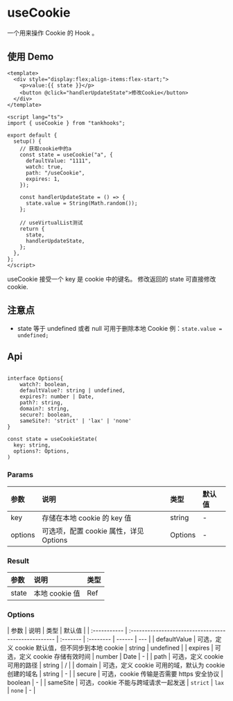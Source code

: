 # useCookie

一个用来操作 Cookie 的 Hook 。

## 使用 Demo

```vue
<template>
  <div style="display:flex;align-items:flex-start;">
    <p>value:{{ state }}</p>
    <button @click="handlerUpdateState">修改Cookie</button>
  </div>
</template>

<script lang="ts">
import { useCookie } from "tankhooks";

export default {
  setup() {
    // 获取cookie中的a
    const state = useCookie("a", {
      defaultValue: "1111",
      watch: true,
      path: "/useCookie",
      expires: 1,
    });

    const handlerUpdateState = () => {
      state.value = String(Math.random());
    };

    // useVirtualList测试
    return {
      state,
      handlerUpdateState,
    };
  },
};
</script>
```

useCookie 接受一个 key 是 cookie 中的键名。 修改返回的 state 可直接修改 cookie.

## 注意点

- state 等于 undefined 或者 null 可用于删除本地 Cookie 例：`state.value = undefined;`

## Api

```

interface Options{
    watch?: boolean,
    defaultValue?: string | undefined,
    expires?: number | Date,
    path?: string,
    domain?: string,
    secure?: boolean,
    sameSite?: 'strict' | 'lax' | 'none'
}

const state = useCookieState(
  key: string,
  options?: Options,
)
```

### Params

| 参数    | 说明                                   | 类型    | 默认值 |
| :------ | :------------------------------------- | :------ | :----- |
| key     | 存储在本地 cookie 的 key 值            | string  | -      |
| options | 可选项，配置 cookie 属性，详见 Options | Options | -      |

### Result

| 参数  | 说明           | 类型     |
| :---- | :------------- | :------- |
| state | 本地 cookie 值 | Ref<any> |

### Options

| 参数         | 说明                                                 | 类型     | 默认值    |
| :----------- | :--------------------------------------------------- | :------- | :-------- | ------ | --- |
| defaultValue | 可选，定义 cookie 默认值，但不同步到本地 cookie      | string   | undefined |
| expires      | 可选，定义 cookie 存储有效时间                       | number   | Date      | -      |
| path         | 可选，定义 cookie 可用的路径                         | string   | /         |
| domain       | 可选，定义 cookie 可用的域，默认为 cookie 创建的域名 | string   | -         |
| secure       | 可选，cookie 传输是否需要 https 安全协议             | boolean  | -         |
| sameSite     | 可选，cookie 不能与跨域请求一起发送                  | `strict` | `lax`     | `none` | -   |
